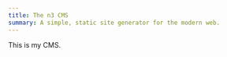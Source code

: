 ```yaml
---
title: The n3 CMS
summary: A simple, static site generator for the modern web.
---
```

This is my CMS.
